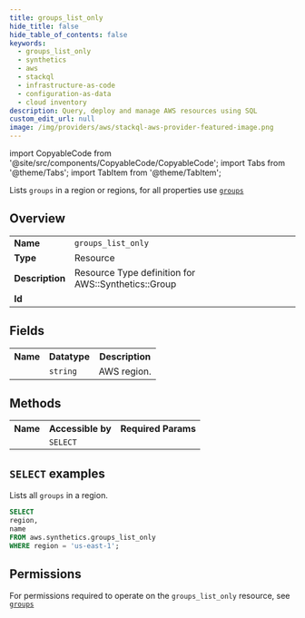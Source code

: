 ```yaml
---
title: groups_list_only
hide_title: false
hide_table_of_contents: false
keywords:
  - groups_list_only
  - synthetics
  - aws
  - stackql
  - infrastructure-as-code
  - configuration-as-data
  - cloud inventory
description: Query, deploy and manage AWS resources using SQL
custom_edit_url: null
image: /img/providers/aws/stackql-aws-provider-featured-image.png
---
```


import CopyableCode from '@site/src/components/CopyableCode/CopyableCode';
import Tabs from '@theme/Tabs';
import TabItem from '@theme/TabItem';

Lists <code>groups</code> in a region or regions, for all properties use <a href="/providers/aws/serviceName/groups/"><code>groups</code></a>

## Overview
<table><tbody>
<tr><td><b>Name</b></td><td><code>groups_list_only</code></td></tr>
<tr><td><b>Type</b></td><td>Resource</td></tr>
<tr><td><b>Description</b></td><td>Resource Type definition for AWS::Synthetics::Group</td></tr>
<tr><td><b>Id</b></td><td><CopyableCode code="aws.synthetics.groups_list_only" /></td></tr>
</tbody></table>

## Fields
<table><tbody><tr><th>Name</th><th>Datatype</th><th>Description</th></tr><tr><td><CopyableCode code="region" /></td><td><code>string</code></td><td>AWS region.</td></tr>
</tbody></table>

## Methods

<table><tbody>
  <tr>
    <th>Name</th>
    <th>Accessible by</th>
    <th>Required Params</th>
  </tr>
  <tr>
    <td><CopyableCode code="list_resources" /></td>
    <td><code>SELECT</code></td>
    <td><CopyableCode code="region" /></td>
  </tr>
</tbody></table>

## `SELECT` examples
Lists all <code>groups</code> in a region.
```sql
SELECT
region,
name
FROM aws.synthetics.groups_list_only
WHERE region = 'us-east-1';
```


## Permissions

For permissions required to operate on the <code>groups_list_only</code> resource, see <a href="/providers/aws/synthetics/groups/#permissions"><code>groups</code></a>

